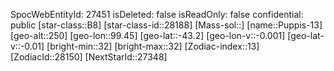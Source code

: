﻿---
location: [-43.2,99.45,250]
type: Station
tags:
- astro/Star

---
SpocWebEntityId: 27451
isDeleted: false
isReadOnly: false
confidential: public
[star-class::B8]
[star-class-id::28188]
[Mass-sol::]
[name::Puppis-13]
[geo-alt::250]
[geo-lon::99.45]
[geo-lat::-43.2]
[geo-lon-v::-0.001]
[geo-lat-v::-0.01]
[bright-min::32]
[bright-max::32]
[Zodiac-index::13]
[ZodiacId::28150]
[NextStarId::27348]

